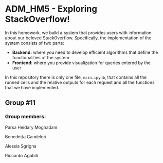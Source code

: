 # ADM_HM5 - Exploring StackOverflow!

In this homework, we build a system that provides users with information about our beloved StackOverflow. Specifically, the implementation of the system consists of two parts:

* **Backend:** where you need to develop efficient algorithms that define the functionalities of the system
* **Frontend:** where you provide visualization for queries entered by the user

In this repository there is only one file, `main.ipynb`, that contains all the runned cells and the relative outputs for each request and all the functions that we have implemented.



## Group #11
### **Group members:**

Parsa Heidary Moghadam

Benedetta Candelori

Alessia Sgrigna

Riccardo Agabiti
